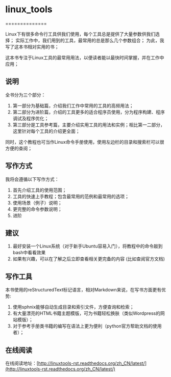 # linux_tools
==============

Linux下有很多命令行工具供我们使用，每个工具总是提供了大量参数供我们选择； 实际工作中，我们用到的工具，最常用的总是那么几个参数组合； 为此，我写了这本书相对实用的书；

这本书专注于Linux工具的最常用用法，以便读者能以最快时间掌握，并在工作中应用；

## 说明

全书分为三个部分：

1. 第一部分为基础篇，介绍我们工作中常用的工具的高频用法；
2. 第二部分为进阶篇，介绍的工具更多的适合程序员使用，分为程序构建、程序调试及程序优化；
3. 第三部分是工具参考篇，主要介绍实用工具的用法和实例；相比第一二部分，这里针对每个工具的介绍更全面；

同时，这个教程也可当作Linux命令手册使用，使用左边栏的目录和搜索栏可以很方便的查阅；

## 写作方式

我将会遵循以下写作方式：  

1. 首先介绍工具的使用范围；
2. 工具的快速上手教程；包含最常用的范例和最常用的选项；
3. 使用场景（例子）说明；
4. 更完整的命令参数说明；
5. 进阶

## 建议
1. 最好安装一个Linux系统（对于新手Ubuntu容易入门），将教程中的命令敲到bash中看看效果
2. 如果有兴趣，可以在了解之后立即查看相关更完备的内容 (比如查阅官方文档)

## 写作工具
本书使用的reStructuredText标记语言，相对Markdown来说，在写书方面更有优势:    

1. 使用sphnix能够自动生成目录和索引文件，方便查询和检索；
2. 有大量漂亮的HTML书籍主题模版，可为书籍轻松换肤（类似Wordpress的网站模版）；
3. 对于参考手册类书籍的编写在语法上更为便利（python官方帮助文档的使用者）；

## 在线阅读
在线阅读地址：[http://linuxtools-rst.readthedocs.org/zh_CN/latest/](http://linuxtools-rst.readthedocs.org/zh_CN/latest/)

